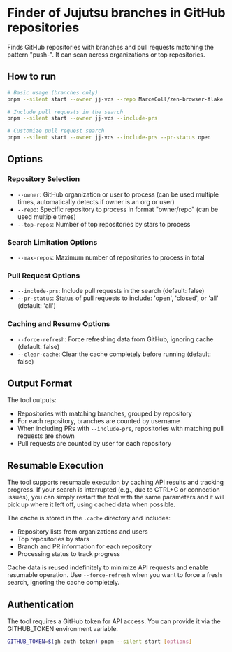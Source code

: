 # Finder of Jujutsu branches in GitHub repositories

Finds GitHub repositories with branches and pull requests matching the pattern "push-".
It can scan across organizations or top repositories.

## How to run

```bash
# Basic usage (branches only)
pnpm --silent start --owner jj-vcs --repo MarceColl/zen-browser-flake

# Include pull requests in the search
pnpm --silent start --owner jj-vcs --include-prs

# Customize pull request search
pnpm --silent start --owner jj-vcs --include-prs --pr-status open
```

## Options

### Repository Selection

- `--owner`: GitHub organization or user to process (can be used multiple times, automatically detects if owner is an org or user)
- `--repo`: Specific repository to process in format "owner/repo" (can be used multiple times)
- `--top-repos`: Number of top repositories by stars to process

### Search Limitation Options

- `--max-repos`: Maximum number of repositories to process in total

### Pull Request Options

- `--include-prs`: Include pull requests in the search (default: false)
- `--pr-status`: Status of pull requests to include: 'open', 'closed', or 'all' (default: 'all')

### Caching and Resume Options

- `--force-refresh`: Force refreshing data from GitHub, ignoring cache (default: false)
- `--clear-cache`: Clear the cache completely before running (default: false)

## Output Format

The tool outputs:
- Repositories with matching branches, grouped by repository
- For each repository, branches are counted by username
- When including PRs with `--include-prs`, repositories with matching pull requests are shown
- Pull requests are counted by user for each repository

## Resumable Execution

The tool supports resumable execution by caching API results and tracking progress.
If your search is interrupted (e.g., due to CTRL+C or connection issues), you can simply
restart the tool with the same parameters and it will pick up where it left off, using
cached data when possible.

The cache is stored in the `.cache` directory and includes:

- Repository lists from organizations and users
- Top repositories by stars
- Branch and PR information for each repository
- Processing status to track progress

Cache data is reused indefinitely to minimize API requests and enable resumable operation.
Use `--force-refresh` when you want to force a fresh search, ignoring the cache completely.

## Authentication

The tool requires a GitHub token for API access. You can provide it via the GITHUB_TOKEN environment variable.

```bash
GITHUB_TOKEN=$(gh auth token) pnpm --silent start [options]
```
